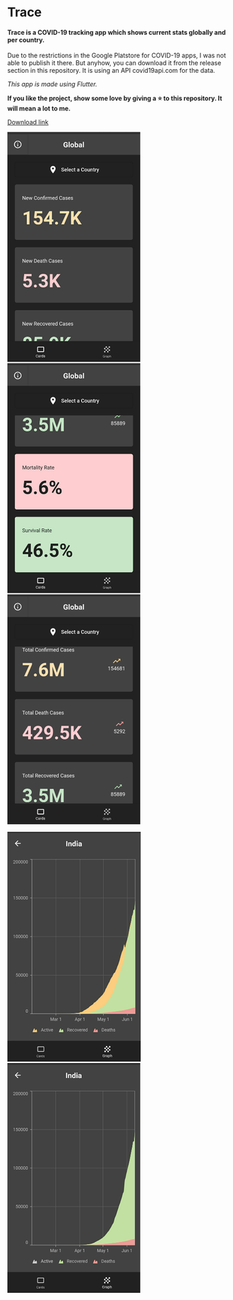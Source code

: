 # Trace

#### Trace is a COVID-19 tracking app which shows current stats globally and per country. 

Due to the restrictions in the Google Platstore for COVID-19 apps, I was not able to publish it there. But anyhow, you can download it from the release section in this repository. It is using an API covid19api.com for the data. 

*This app is made using Flutter.*

**If you like the project, show some love by giving a ⭐ to this repository. It will mean a lot to me.**

[Download link](https://github.com/Tinku10/trace/releases/download/1.0/trace.rar)

<img src="assets/icon/IMG_20200612_202741.jpg" height="520">   <img src="assets/icon/IMG_20200612_202713.jpg" height="520">   <img src="assets/icon/Screenshot_2020-06-12-20-28-38-287_com.example.covid_19_tracker.png" height="520">


<img src="assets/icon/IMG_20200612_202543.jpg" height="520">   <img src="assets/icon/IMG_20200612_202525.jpg" height="520">


